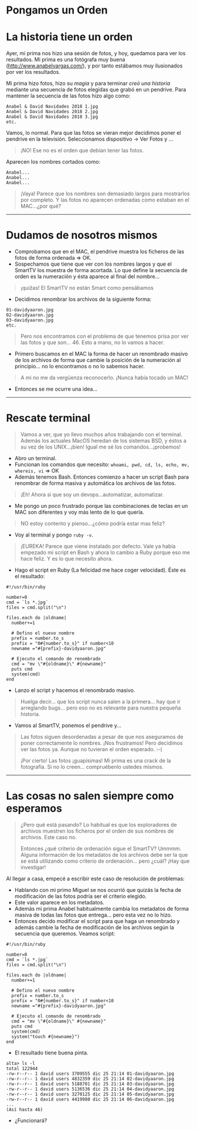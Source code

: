 
# Pongamos un Orden

# La historia tiene un orden

Ayer, mi prima nos hizo una sesión de fotos, y hoy, quedamos para ver los resultados. Mi prima es una fotógrafa muy buena (http://www.anabelvargas.com/), y por tanto estábamos muy ilusionados por ver los resultados.

Mi prima hizo fotos, hizo su _magia_ y para terminar _creó una historia_ mediante una secuencia de fotos elegidas que grabó en un pendrive. Para mantener la secuencia de las fotos hizo algo como:

```
Anabel & David Navidades 2018 1.jpg
Anabel & David Navidades 2018 2.jpg
Anabel & David Navidades 2018 3.jpg
etc.
```

Vamos, lo normal. Para que las fotos se vieran mejor decidimos poner el pendrive en la televisión. Seleccionamos dispositivo -> Ver Fotos y ...

> ¡NO! Ese no es el orden que debían tener las fotos.

Aparecen los nombres cortados como:
```
Anabel...
Anabel...
Anabel...
```
> ¡Vaya! Parece que los nombres son demasiado largos para mostrarlos por completo. Y las fotos no aparecen ordenadas como estaban en el MAC...¿por qué?

---

# Dudamos de nosotros mismos

* Comprobamos que en el MAC, el pendrive muestra los ficheros de las fotos de forma ordenada => OK.
* Sospechamos que tiene que ver con los nombres largos y que el SmartTV los muestra de forma acortada. Lo que define la secuencia de orden es la numeración y ésta aparece al final del nombre...

> ¡quiźas! El SmartTV no están Smart como pensábamos

* Decidimos renombrar los archivos de la siguiente forma:

```
01-davidyaaron.jpg
02-davidyaaron.jpg
03-davidyaaron.jpg
etc.
```

> Pero nos encontramos con el problema de que tenemos prisa por ver las fotos y que son... 46. Esto a mano, no lo vamos a hacer.

* Primero buscamos en el MAC la forma de hacer un renombrado masivo de los archivos de forma que cambie la posición de la numeración al principio... no lo encontramos o no lo sabemos hacer.

> A mi no me da vergüenza reconocerlo. ¡Nunca había tocado un MAC!

* Entonces se me ocurre una idea...

---

# Rescate terminal

> Vamos a ver, que yo llevo muchos años trabajando con el terminal. Además los actuales MacOS heredan de los sistemas BSD, y éstos a su vez de los UNIX...¡bien! Igual me sé los comandos...¡probemos!

* Abro un terminal.
* Funcionan los comandos que necesito: `whoami, pwd, cd, ls, echo, mv, whereis, vi` => OK
* Además tenemos Bash. Entonces comienzo a hacer un script Bash para renombrar de forma masiva y automática los archivos de las fotos.

> ¡Eh! Ahora si que soy un devops...automatizar, automatizar.

* Me pongo un poco frustrado porque las combinaciones de teclas en un MAC son diferentes y voy más lento de lo que quería.

> NO estoy contento y pienso...¿cómo podría estar mas feliz?

* Voy al terminal y pongo `ruby -v`.

> ¡EUREKA! Parece que viene instalado por defecto. Vale ya había empezado mi script en Bash y ahora lo cambio a Ruby porque eso me hace feliz. Y es lo que necesito ahora.

* Hago el script en Ruby (La felicidad me hace coger velocidad). Éste es el resultado:

```
#!/usr/bin/ruby

number=0
cmd = `ls *.jpg`
files = cmd.split("\n")

files.each do |oldname|
  number+=1

  # Defino el nuevo nombre
  prefix = number.to_s
  prefix = "0#{number.to_s}" if number<10
  newname ="#{prefix}-davidyaaron.jpg"

  # Ejecuto el comando de renombrado
  cmd = "mv \"#{oldname}\" #{newname}"
  puts cmd
  system(cmd)
end
```

* Lanzo el script y hacemos el renombrado masivo.

> Huelga decir... que los script nunca salen a la primera... hay que ir arreglando bugs... pero eso no es relevante para nuestra pequeña historia.

* Vamos al SmartTV, ponemos el pendrive y...

> Las fotos siguen desordenadas a pesar de que nos aseguramos de poner correctamente lo nombres. ¡Nos frustramos! Pero decidimos ver las fotos ya. Aunque no tuvieran el orden esperado. :-(
>
> ¡Por cierto! Las fotos ¡guapísimas! Mi prima es una crack de la fotografía. Si no lo creen... compruébenlo ustedes mismos.

---

# Las cosas no salen siempre como esperamos

> ¿Pero qué está pasando? Lo habitual es que los exploradores de archivos muestren los ficheros por el orden de sus nombres de archivos. Este caso no.
>
> Entonces ¿qué criterio de ordenación sigue el SmartTV? Ummmm. Alguna información de los metadatos de los archivos debe ser la que se está utilizando como criterio de ordenación... pero ¿cuál? ¡Hay que investigar!

Al llegar a casa, empecé a escribir este caso de resolución de problemas:
* Hablando con mi primo Miguel se nos ocurrió que quizás la fecha de modificación de las fotos podría ser el criterio elegido.
* Este valor aparece en los metadatos.
* Además mi prima Anabel habitualmente cambia los metadatos de forma masiva de todas las fotos que entrega... pero esta vez no lo hizo.
* Entonces decido modificar el script para que haga un renombrado y además cambie la fecha de modificación de los archivos según la secuencia que queremos. Veamos script:

```
#!/usr/bin/ruby

number=0
cmd = `ls *.jpg`
files = cmd.split("\n")

files.each do |oldname|
  number+=1

  # Defino el nuevo nombre
  prefix = number.to_s
  prefix = "0#{number.to_s}" if number<10
  newname ="#{prefix}-davidyaaron.jpg"

  # Ejecuto el comando de renombrado
  cmd = "mv \"#{oldname}\" #{newname}"
  puts cmd
  system(cmd)
  system("touch #{newname}")
end
```

* El resultado tiene buena pinta.

```
alta> ls -l
total 122944
-rw-r--r-- 1 david users 3709555 dic 25 21:14 01-davidyaaron.jpg
-rw-r--r-- 1 david users 4832359 dic 25 21:14 02-davidyaaron.jpg
-rw-r--r-- 1 david users 5188701 dic 25 21:14 03-davidyaaron.jpg
-rw-r--r-- 1 david users 5136536 dic 25 21:14 04-davidyaaron.jpg
-rw-r--r-- 1 david users 3270125 dic 25 21:14 05-davidyaaron.jpg
-rw-r--r-- 1 david users 4419980 dic 25 21:14 06-davidyaaron.jpg
...
(Así hasta 46)
```

* ¿Funcionará?
